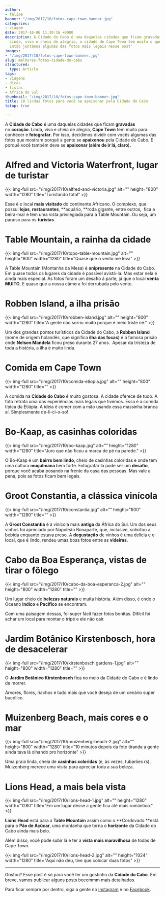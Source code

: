 ```yaml
---
author:
- felipe
banner: "/img/2017/10/fotos-cape-town-banner.jpg"
categories:
- viagem
date: 2017-10-06 11:30:16 +0000
description: A Cidade do Cabo é uma daquelas cidades que ficam gravadas no seu coração.
  Linda, viva e cheia de alegria, a cidade de Cape Town tem muito o que ver e fotografar.
  Então juntamos algumas das fotos mais legais nesse post'
images:
- "/img/2017/10/fotos-cape-town-banner.jpg"
slug: melhores-fotos-cidade-do-cabo
structured:
  type: Article
tags:
- viagens
- dicas
- listas
- Africa do Sul
thumbnail: "/img/2017/10/fotos-cape-town-banner.jpg"
title: 10 lindas fotos para você se apaixonar pela Cidade do Cabo
totop: true

---
```



A **Cidade do Cabo** é uma daquelas cidades que ficam **gravadas** no **coração**. Linda, viva e cheia de alegria, **Cape Town** tem muito para conhecer e **fotografar**. Por isso, decidimos dividir com vocês algumas das fotos que mostram porquê a gente se **apaixonou** pela Cidade do Cabo. E porquê você também deve se **apaixonar (além de ir lá, claro).**

# Alfred and Victoria Waterfront, lugar de turistar

{{< img-full src="/img/2017/10/alfred-and-victoria.jpg" alt=""  height="800" width="1280" title="Turistando total" >}}

Esse é o local **mais visitado** do continente Africano. O complexo, que possui **lojas**, **restaurantes**, **aquário, **roda gigante, entre outros,  fica a beira-mar e tem uma vista privilegiada para a Table Mountain. Ou seja, um paraíso para os **turistas**.

# Table Mountain, a rainha da cidade

{{< img-full src="/img/2017/10/topo-table-mountain.jpg" alt=""  height="800" width="1280" title="Quase que o vento me leva" >}}

A Table Mountain (Montanha da Mesa) é **onipresente** na Cidade do Cabo. Em quase todos os lugares da cidade é possível avistá-la. Mas estar nela é ainda mais especial. As fotos foram um desafio á parte, já que o local **venta MUITO**. E quase que a nossa câmera foi derrubada pelo vento.

# Robben Island, a ilha prisão

{{< img-full src="/img/2017/10/robben-island.jpg" alt=""  height="800" width="1280" title="A gente não sorriu muito porque é meio triste né." >}}

Um dos grandes pontos turísticos da Cidade do Cabo, a **Robben Island** (nome de origem holandês, que significa **ilha das focas**) é a famosa prisão onde **Nelson Mandela** ficou preso durante 27 anos.  Apesar da tristeza de toda a história, a ilha é muito linda.

# Comida em Cape Town

{{< img-full src="/img/2017/10/comida-etiopia.jpg" alt=""  height="800" width="1280" title="" >}}

A comida na **Cidade do Cabo** é muito gostosa. A cidade oferece de tudo. A foto retrata uma das experiências mais legais que tivemos. Essa é a comida típica da Etiópia. A ideia é comer com a mão usando essa massinha branca aí. Simplesmente de-li-ci-o-so!

# Bo-Kaap, as casinhas coloridas

{{< img-full src="/img/2017/10/bo-kaap.jpg" alt=""  height="1280" width="1280" title="Juro que não ficou a marca de pé na parede." >}}

O Bo-Kaap é um **bairro bem lindo**, cheio de casinhas coloridas e onde tem uma cultura **muçulmana** bem forte.  Fotografar lá pode ser um **desafio**, porque você acaba  posando na frente da casa das pessoas. Mas vale a pena, pois as fotos ficam bem legais.

# Groot Constantia, a clássica vinícola

{{< img-full src="/img/2017/10/constantia.jpg" alt=""  height="800" width="1280" title="" >}}

A **Groot Constantia** é a vinícola mais **antiga** da África do Sul. Um dos seus vinhos foi apreciado por Napoleão Bonaparte, que, inclusive, solicitou a bebida enquanto estava preso. A **degustação** de vinhos é uma delícia e o local, que é lindo, rendeu umas boas fotos entre as **videiras**.

# Cabo da Boa Esperança, vistas de tirar o fôlego

{{< img-full src="/img/2017/10/cabo-da-boa-esperanca-2.jpg" alt=""  height="800" width="1280" title="" >}}

Um lugar cheio de **belezas naturais** e muita história. Além disso, é onde o Oceano **Indico** e **Pacífico** se encontram.

Com uma paisagem dessas, foi super fácil fazer fotos bonitas. Difícil foi achar um local para montar o tripé e ele não cair.

# Jardim Botânico Kirstenbosch, hora de desacelerar

{{< img-full src="/img/2017/10/kirstenbosch gardens-1.jpg" alt=""  height="800" width="1280" title="" >}}

O **Jardim Botânico Kirstenbosch** fica no meio da Cidade do Cabo e é lindo de morrer.

Árvores, flores, riachos e tudo mais que você deseja de um cenário super bucólico.

# Muizenberg Beach, mais cores e o mar

{{< img-full src="/img/2017/10/muizenberg-beach-2.jpg" alt=""  height="800" width="1280" title="10 minutos depois da foto tiranda a gente ainda tava lá olhando pro horizonte" >}}

Uma praia linda, cheia de **casinhas coloridas** (e, às vezes, tubarões rs). Muizenberg merece uma visita para apreciar toda a sua beleza.

# Lions Head, a mais bela vista

{{< img-full src="/img/2017/10/lions-head-1.jpg" alt=""  height="1280" width="1280" title="Em um lugar desse a gente fica até mais romântico." >}}

**Lions Head** está para a **Table Mountain** assim como o **Cordovado **está para o **Pão de Açúcar**, uma montanha que torna o **horizonte** da Cidade do Cabo ainda mais belo.

Além disso, você pode subir lá e ter a **vista mais maravilhosa** de todas de Cape Town.

{{< img-full src="/img/2017/10/lions-head-2.jpg" alt=""  height="1024" width="1280" title="Aqui não deu, tive que colocar duas fotos" >}}

<hr>

Gostou? Esse post é só para você ter um gostinho da **Cidade do Cabo**. Em breve, vamos publicar alguns posts beeemmm mais detalhados.

Para ficar sempre por dentro, siga a gente no [Instagram](https://www.instagram.com/casaldebacontudo/) e no [Facebook](https://www.facebook.com/debacontudo).